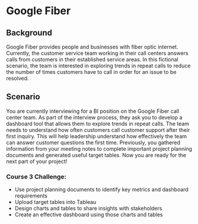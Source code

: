 # Google Fiber

## Background
Google Fiber provides people and businesses with fiber optic internet. Currently, the customer service team working in their call centers answers calls from customers in their established service areas. In this fictional scenario, the team is interested in exploring trends in repeat calls to reduce the number of times customers have to call in order for an issue to be resolved. 

## Scenario
You are currently interviewing for a BI position on the Google Fiber call center team. As part of the interview process, they ask you to develop a dashboard tool that allows them to explore trends in repeat calls. The team needs to understand how often customers call customer support after their first inquiry. This will help leadership understand how effectively the team can answer customer questions the first time. Previously, you gathered information from your meeting notes to complete important project planning documents and generated useful target tables. Now you are ready for the next part of your project!

### Course 3 Challenge:
<ul> 
  <li> Use project planning documents to identify key metrics and dashboard requirements </li>
  <li> Upload target tables into Tableau </li>
  <li> Design charts and tables to share insights with stakeholders </li>
  <li> Create an effective dashboard using those charts and tables </li>
